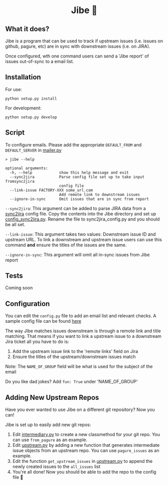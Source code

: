 <h1 align="center"> Jibe 💃 </h1>

## What it does? 
Jibe is a program that can be used to track if upstream issues (i.e. issues on github, pagure, etc) are 
in sync with downstream issues (i.e. on JIRA).

Once configured, wth one command users can send a 'Jibe report' of issues out-of-sync to a email list.

## Installation 
For use:
```
python setup.py install 
```
For development: 
```
python setup.py develop 
```

## Script
To configure emails. Please add the appropriate `DEFAULT_FROM` and `DEFAULT_SERVER` in [mailer.py](jibe/mailer.py)
```shell
> jibe --help 

optional arguments:
  -h, --help            show this help message and exit
  --sync2jira           Parse config file set up to take input fromsync2jira
                        config file
  --link-issue FACTORY-XXX some_url.com
                        Add remote link to downstream issues
  --ignore-in-sync      Omit issues that are in sync from report
```

`--sync2jira`: This argument can be added to parse JIRA data from a [sync2jira](https://pagure.io/sync-to-jira) config 
file. Copy the contents into the Jibe directory and set up [config_sync2jira.py](config_sync2jira.py). Rename the file 
to sync2jira_config.py and you should be all set. 


`--link-issue`: This argument takes two values: Downstream issue ID and upstream URL. To link a downstream and upstream
issue users can use this command **and** ensure the titles of the issues are the same. 

`--ignore-in-sync`: This argument will omit all in-sync issues from Jibe report
## Tests 
Coming soon

## Configuration 
You can edit the `config.py` file to add an email list and relevant checks. A sample config file 
can be found [here](config.py)

The way Jibe matches issues downstream is through a remote link and title matching. That means if you want to link 
a upstream issue to a downstream Jira ticket all you have to do is: 
1. Add the upstream issue link to the 'remote links' field on Jira
2. Ensure the titles of the upstream/downstream issues match

Note: The `NAME_OF_GROUP` field will be what is used for the subject of the email 

Do you like dad jokes? Add `fun: True` under 'NAME_OF_GROUP'

## Adding New Upstream Repos 
Have you ever wanted to use Jibe on a different git repository? Now you can!

Jibe is set up to easily add new git repos:
1. Edit [intermediary.py](jibe/intermediary.py) to create a new classmethod for your git repo. You can use 
`from_pagure` as an example. 
1. Edit [upstream.py](jibe/upstream.py) by adding a new function that generates intermediate issue objects 
from an upstream repo. You can use `pagure_issues` as an example. 
1. Edit the function `get_upstream_issues` in [upstream.py](jibe/upstream.py) to append the newly created issues 
to the `all_issues` list
1. You're all done! Now you should be able to add the repo to the config file 🤠
